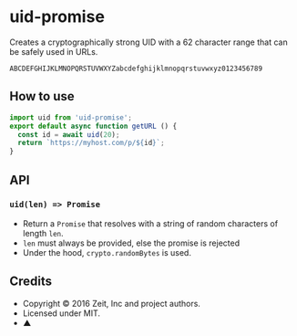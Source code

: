 # uid-promise

Creates a cryptographically strong UID with a 62 character range that
can be safely used in URLs.

```
ABCDEFGHIJKLMNOPQRSTUVWXYZabcdefghijklmnopqrstuvwxyz0123456789
```

## How to use

```js
import uid from 'uid-promise';
export default async function getURL () {
  const id = await uid(20);
  return `https://myhost.com/p/${id}`;
}
```

## API

### `uid(len) => Promise`

- Return a `Promise` that resolves with a string of random characters
of length `len`.
- `len` must always be provided, else the promise is rejected
- Under the hood, `crypto.randomBytes` is used.

## Credits

- Copyright © 2016 Zeit, Inc and project authors.
- Licensed under MIT.
- ▲
